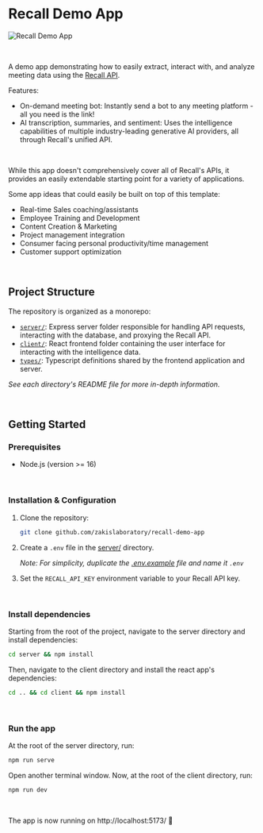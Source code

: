 # Recall Demo App


![Recall Demo App](https://res.cloudinary.com/dpyaz6mjr/image/upload/f_auto,q_auto/vo9yhbfsbtvpiicirlgf)

<br />

A demo app demonstrating how to easily extract, interact with, and analyze meeting data using the [Recall API](https://recallai.readme.io/reference/recall-overview).
  

Features:
- On-demand meeting bot: Instantly send a bot to any meeting platform - all you need is the link!
- AI transcription, summaries, and sentiment: Uses the intelligence capabilities of multiple industry-leading generative AI providers, all through Recall's unified API.

<br/>

While this app doesn't comprehensively cover all of Recall's APIs, it provides an easily extendable starting point for a variety of applications. 


Some app ideas that could easily be built on top of this template:

- Real-time Sales coaching/assistants
- Employee Training and Development
- Content Creation & Marketing
- Project management integration
- Consumer facing personal productivity/time management
- Customer support optimization
  
<br/>

## Project Structure

The repository is organized as a monorepo:

- [`server/`](server/): Express server folder responsible for handling API requests, interacting with the database, and proxying the Recall API.
- [`client/`](client/): React frontend folder containing the user interface for interacting with the intelligence data.
- [`types/`](types/): Typescript definitions shared by the frontend application and server.

_See each directory's README file for more in-depth information._

<br/>

## Getting Started

### Prerequisites

- Node.js (version >= 16)

<br/>

### Installation & Configuration

1. Clone the repository:

   ```bash
   git clone github.com/zakislaboratory/recall-demo-app
   ```

2. Create a `.env` file in the [server/](server/) directory.
   
   _Note: For simplicity, duplicate the [.env.example](/server/.env.example) file and name it `.env`_

4. Set the `RECALL_API_KEY` environment variable to your Recall API key.

<br/>

### Install dependencies

Starting from the root of the project, navigate to the server directory and install dependencies:

```bash
cd server && npm install
```

Then, navigate to the client directory and install the react app's dependencies:

```bash
cd .. && cd client && npm install
```

<br/>

### Run the app

At the root of the server directory, run:

```bash
npm run serve
```

Open another terminal window. Now, at the root of the client directory, run:

```bash
npm run dev
```

<br/>

The app is now running on http://localhost:5173/ 🎉
